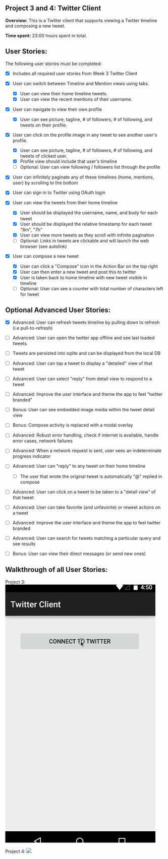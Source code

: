 Project 3 and 4: Twitter Client
-------------------------

**Overview:** This is a Twitter client that supports viewing a Twitter timeline and composing a new tweet.

**Time spent:** 23:00 hours spent in total.

User Stories:
-------------

The following user stories must be completed:

- [x] Includes all required user stories from Week 3 Twitter Client
- [x] User can switch between Timeline and Mention views using tabs.
    - [x] User can view their home timeline tweets.
    - [x] User can view the recent mentions of their username.
- [x] User can navigate to view their own profile
    - [x] User can see picture, tagline, # of followers, # of following, and tweets on their profile.
- [x] User can click on the profile image in any tweet to see another user's profile.
    - [x] User can see picture, tagline, # of followers, # of following, and tweets of clicked user.
    - [x] Profile view should include that user's timeline
    - [ ] Optional: User can view following / followers list through the profile
- [x] User can infinitely paginate any of these timelines (home, mentions, user) by scrolling to the bottom

- [x] User can sign in to Twitter using OAuth login
- [x] User can view the tweets from their home timeline
    - [x] User should be displayed the username, name, and body for each tweet
    - [x] User should be displayed the relative timestamp for each tweet "8m", "7h"
    - [x] User can view more tweets as they scroll with infinite pagination
    - [ ] Optional: Links in tweets are clickable and will launch the web browser (see autolink)
- [x] User can compose a new tweet
    - [x] User can click a "Compose" icon in the Action Bar on the top right
    - [x] User can then enter a new tweet and post this to twitter
    - [x] User is taken back to home timeline with new tweet visible in timeline
    - [ ] Optional: User can see a counter with total number of characters left for tweet

Optional Advanced User Stories:
------------------------------

- [x] Advanced: User can refresh tweets timeline by pulling down to refresh (i.e pull-to-refresh)
- [ ] Advanced: User can open the twitter app offline and see last loaded tweets
- [ ] Tweets are persisted into sqlite and can be displayed from the local DB
- [ ] Advanced: User can tap a tweet to display a "detailed" view of that tweet
- [ ] Advanced: User can select "reply" from detail view to respond to a tweet
- [ ] Advanced: Improve the user interface and theme the app to feel "twitter branded"
- [ ] Bonus: User can see embedded image media within the tweet detail view
- [ ] Bonus: Compose activity is replaced with a modal overlay

- [ ] Advanced: Robust error handling, check if internet is available, handle error cases, network failures
- [ ] Advanced: When a network request is sent, user sees an indeterminate progress indicator
- [ ] Advanced: User can "reply" to any tweet on their home timeline
    - [ ] The user that wrote the original tweet is automatically "@" replied in compose
- [ ] Advanced: User can click on a tweet to be taken to a "detail view" of that tweet
- [ ] Advanced: User can take favorite (and unfavorite) or reweet actions on a tweet
- [ ] Advanced: Improve the user interface and theme the app to feel twitter branded
- [ ] Advanced: User can search for tweets matching a particular query and see results
- [ ] Bonus: User can view their direct messages (or send new ones)

Walkthrough of all User Stories:
-------------------------------

Project 3:
![](Walkthrough.gif)

Project 4:
![](Walkthrough2.gif)
